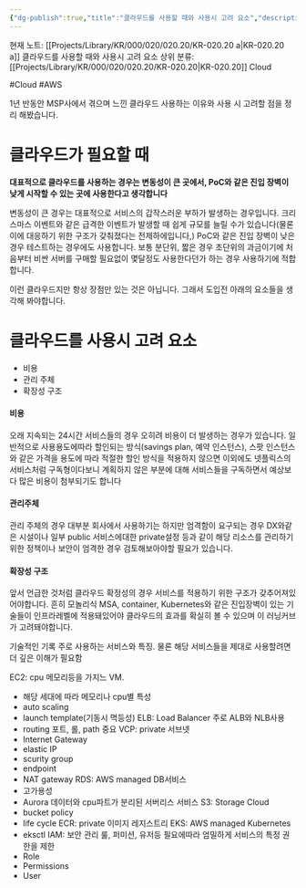 ```yaml
---
{"dg-publish":true,"title":"클라우드를 사용할 때와 사용시 고려 요소","description":"1년 반 동안 MSP사에서 DevOps 프로덕트 엔지니어로서 프로덕트를 통해 클라이언트들의 클라우드 고민을 해결하면 느낀 클라우드 사용이유와 도입시 고려할 점을 정리한 글입니다.","permalink":"/projects/library/kr/000/020/020-20/kr-020-20-a/","dgPassFrontmatter":true,"noteIcon":"0","created":"2024-12-18T23:07:00.913+09:00","updated":"2025-03-18T11:06:11.461+09:00"}
---
```


현재 노트: [[Projects/Library/KR/000/020/020.20/KR-020.20 a\|KR-020.20 a]] 클라우드를 사용할 때와 사용시 고려 요소
상위 분류: [[Projects/Library/KR/000/020/020.20/KR-020.20\|KR-020.20]] Cloud

#Cloud #AWS


1년 반동안 MSP사에서 겪으며 느낀 클라우드 사용하는 이유와 사용 시 고려할 점을 정리 해봤습니다.


# 클라우드가 필요할 때
**대표적으로 클라우드를 사용하는 경우는 변동성이 큰 곳에서,  PoC와 같은 진입 장벽이 낮게 시작할 수 있는 곳에 사용한다고 생각합니다**

변동성이 큰 경우는 대표적으로 서비스의 갑작스러운 부하가 발생하는 경우입니다. 크리스마스 이벤트와 같은 급격한 이벤트가 발생할 때 쉽게 규모를 늘릴 수가 있습니다(물론 이에 대응하기 위한 구조가 갖춰졌다는 전제하에입니다,)
PoC와 같은 진입 장벽이 낮은 경우 테스트하는 경우에도 사용합니다. 보통 분단위, 짧은 경우 초단위의 과금이기에 처음부터 비싼 서버를 구매할 필요없이 몇달정도 사용한다던가 하는 경우 사용하기에 적합합니다. 

이런 클라우드지만 항상 장점만 있는 것은 아닙니다. 그래서 도입전 아래의 요소들을 생각해 봐야합니다.

# 클라우드를 사용시 고려 요소
- 비용
- 관리 주체
- 확장성 구조

#### 비용
오래 지속되는 24시간 서비스들의 경우 오히려 비용이 더 발생하는 경우가 있습니다. 일반적으로 사용용도에따라 할인되는 방식(savings plan, 예약 인스턴스), 스팟 인스턴스와 같은 가격을 용도에 따라 적절한 할인 방식을 적용하지 않으면
이외에도 넷플릭스의 서비스처럼 구독형이다보니 계획하지 않은 부분에 대해 서비스들을 구독하면서 예상보다 많은 비용이 첨부되기도 합니다


#### 관리주체
관리 주체의 경우 대부분 회사에서 사용하기는 하지만 엄격함이 요구되는 경우 DX와같은 시설이나 일부 public 서비스에대한 private설정 등과 같이 해당 리소스를 관리하기위한 정책이나 보안이 엄격한 경우 검토해보아야할 필요가 있습니다.


#### 확장성 구조
앞서 언급한 것처럼 클라우드 확정성의 경우 서비스를 적용하기 위한 구조가 갖추어져있어야합니다. 흔히 모놀리식 MSA, container, Kubernetes와 같은 진입장벽이 있는 기술들이 인프라레벨에 적용돼있어야 클라우드의 효과를 확실히 볼 수 있으며 이 러닝커브가 고려돼야합니다.





기술적인 기록
주로 사용하는 서비스와 특징. 물론 해당 서비스들을 제대로 사용할려면 더 깊은 이해가 필요함

EC2: cpu 메모리등을 가지느 VM.
- 해당 세대에 따라 메모리나 cpu별 특성
- auto scaling
- launch template(기동시 멱등성)
ELB: Load Balancer 주로 ALB와 NLB사용
- routing 포트, 롤, path 중요
VCP: private 서브넷
- Internet Gateway
- elastic IP
- scurity group
- endpoint
- NAT gateway
RDS: AWS managed DB서비스
- 고가용성
- Aurora 데이터와 cpu파트가 분리된 서버리스 서비스
S3: Storage Cloud
- bucket policy
- life cycle
ECR: private 이미지 레지스트리
EKS: AWS managed Kubernetes
- eksctl
IAM: 보안 관리 룰, 퍼미션, 유저등 필요에따라 엄밀하게 서비스의 특정 권한을 제한
- Role
- Permissions
- User

